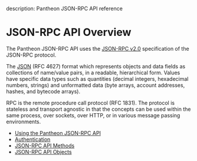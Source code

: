 description: Pantheon JSON-RPC API reference
<!--- END of page meta data -->

# JSON-RPC API Overview

The Pantheon JSON-RPC API uses the [JSON-RPC v2.0](https://www.jsonrpc.org/specification) specification of the JSON-RPC protocol. 
  
The [JSON](http://json.org/) (RFC 4627) format which represents 
objects and data fields as collections of name/value pairs, in a readable, hierarchical form. 
Values have specific data types such as quantities (decimal integers, hexadecimal numbers, strings) and 
unformatted data (byte arrays, account addresses, hashes, and bytecode arrays).

RPC is the remote procedure call protocol (RFC 1831). The protocol is stateless and transport agnostic in that the concepts 
can be used within the same process, over sockets, over HTTP, or in various message passing environments.

* [Using the Pantheon JSON-RPC API](Using-JSON-RPC-API.md)
* [Authentication](Authentication.md)
* [JSON-RPC API Methods](../Reference/JSON-RPC-API-Methods.md)
* [JSON-RPC API Objects](../Reference/JSON-RPC-API-Objects.md)